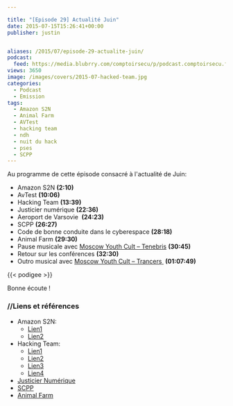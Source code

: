 ```yaml
---

title: "[Episode 29] Actualité Juin"
date: 2015-07-15T15:26:41+00:00
publisher: justin


aliases: /2015/07/episode-29-actualite-juin/
podcast:
  feed: https://media.blubrry.com/comptoirsecu/p/podcast.comptoirsecu.fr/CSEC.EP29.2015-07-15.ACTU_JUIN.mp3
views: 3650
image: /images/covers/2015-07-hacked-team.jpg
categories:
  - Podcast
  - Emission
tags:
  - Amazon S2N
  - Animal Farm
  - AVTest
  - hacking team
  - ndh
  - nuit du hack
  - pses
  - SCPP
---
```



Au programme de cette épisode consacré à l'actualité de Juin:

  * Amazon S2N **(2:10)**
  * AvTest **(10:06)**
  * Hacking Team **(13:39)**
  * Justicier numérique **(22:36)**
  * Aeroport de Varsovie  **(24:23)**
  * SCPP **(26:27)**
  * Code de bonne conduite dans le cyberespace **(28:18)**
  * Animal Farm **(29:30)**
  * Pause musicale avec [Moscow Youth Cult – Tenebris](https://iownyourecords.bandcamp.com/album/lux-ep) **(30:45)**
  * Retour sur les conférences **(32:30)**
  * Outro musical avec [Moscow Youth Cult – Trancers](https://iownyourecords.bandcamp.com/album/lux-ep)[ ](https://soundcloud.com/dancewiththedead/one-way-love-dance-with-the-dead-remix) **(01:07:49)**

{{< podigee >}}


Bonne écoute !

### //Liens et références

- Amazon S2N:
  - [Lien1](http://www.undernews.fr/authentification-biometrie/amazon-publie-son-module-cryptographique-tls-open-source.html)
  - [Lien2](https://nakedsecurity.sophos.com/2015/07/06/amazon-releases-low-cholesterol-heartbleed-medicine-s2n/)
- Hacking Team:
  - [Lien1](http://www.csoonline.com/article/2943968/data-breach/hacking-team-hacked-attackers-claim-400gb-in-dumped-data.html)
  - [Lien2](http://www.csoonline.com/article/2944333/data-breach/hacking-team-responds-to-data-breach-issues-public-threats-and-denials.html)
  - [Lien3](http://korben.info/hacking-team-pirate-400-gb-de-donnees-dans-la-nature.html)
  - [Lien4](http://www.lefigaro.fr/secteur/high-tech/2015/07/06/32001-20150706ARTFIG00097-le-spectaculaire-piratage-d-une-societe-de-surveillance-des-internautes.php)
- [Justicier Numérique](https://nakedsecurity.sophos.com/2015/06/29/one-man-emailed-97931-people-to-tell-them-their-passwords-had-been-stolen)
- [SCPP](http://www.undernews.fr/warez-telechargement/incitation-au-piratage-un-magazine-francais-condamne-a-10-000-e-damende.html)
- [Animal Farm](http://www.undernews.fr/reseau-securite/dino-un-autre-logiciel-espion-francais-decouvert.html)
